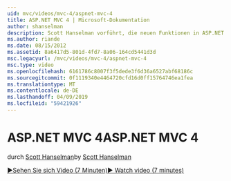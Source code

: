 ```yaml
---
uid: mvc/videos/mvc-4/aspnet-mvc-4
title: ASP.NET MVC 4 | Microsoft-Dokumentation
author: shanselman
description: Scott Hanselman vorführt, die neuen Funktionen in ASP.NET MVC 4.
ms.author: riande
ms.date: 08/15/2012
ms.assetid: 8a6417d5-801d-4fd7-8a06-164cd5441d3d
msc.legacyurl: /mvc/videos/mvc-4/aspnet-mvc-4
msc.type: video
ms.openlocfilehash: 6161786c8007f3f5dede3f6d36a6527abf68186c
ms.sourcegitcommit: 0f1119340e4464720cfd16d0ff15764746ea1fea
ms.translationtype: MT
ms.contentlocale: de-DE
ms.lasthandoff: 04/09/2019
ms.locfileid: "59421926"
---
```

# <a name="aspnet-mvc-4"></a><span data-ttu-id="ec7f3-103">ASP.NET MVC 4</span><span class="sxs-lookup"><span data-stu-id="ec7f3-103">ASP.NET MVC 4</span></span>

<span data-ttu-id="ec7f3-104">durch [Scott Hanselman](https://github.com/shanselman)</span><span class="sxs-lookup"><span data-stu-id="ec7f3-104">by [Scott Hanselman](https://github.com/shanselman)</span></span>

[<span data-ttu-id="ec7f3-105">&#9654;Sehen Sie sich Video (7 Minuten)</span><span class="sxs-lookup"><span data-stu-id="ec7f3-105">&#9654; Watch video (7 minutes)</span></span>](https://channel9.msdn.com/Blogs/ASP-NET-Site-Videos/aspnet-mvc-4)
